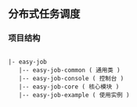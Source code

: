 ## 分布式任务调度

### 项目结构

````

|- easy-job
   |-- easy-job-common ( 通用类 )
   |-- easy-job-console ( 控制台 )
   |-- easy-job-core ( 核心模块 )
   |-- easy-job-example ( 使用实例 )
     
````

